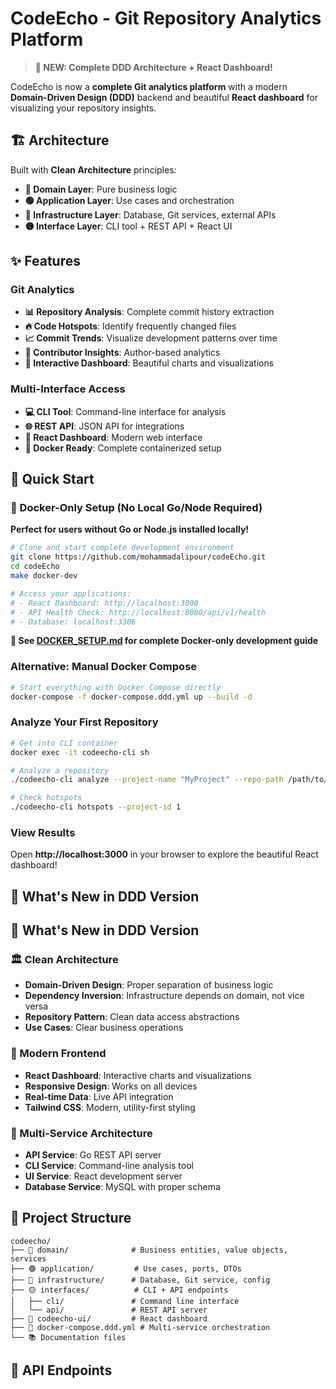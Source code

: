 # CodeEcho - Git Repository Analytics Platform

> **🎉 NEW: Complete DDD Architecture + React Dashboard!**

CodeEcho is now a **complete Git analytics platform** with a modern **Domain-Driven Design (DDD)** backend and beautiful **React dashboard** for visualizing your repository insights.

## 🏗️ **Architecture**

Built with **Clean Architecture** principles:
- **🔵 Domain Layer**: Pure business logic
- **🟢 Application Layer**: Use cases and orchestration
- **🔴 Infrastructure Layer**: Database, Git services, external APIs
- **🟡 Interface Layer**: CLI tool + REST API + React UI

## ✨ **Features**

### **Git Analytics**
- **📊 Repository Analysis**: Complete commit history extraction
- **🔥 Code Hotspots**: Identify frequently changed files
- **📈 Commit Trends**: Visualize development patterns over time
- **👥 Contributor Insights**: Author-based analytics
- **🎯 Interactive Dashboard**: Beautiful charts and visualizations

### **Multi-Interface Access**
- **💻 CLI Tool**: Command-line interface for analysis
- **🌐 REST API**: JSON API for integrations
- **📱 React Dashboard**: Modern web interface
- **🐳 Docker Ready**: Complete containerized setup

## 🚀 **Quick Start**

### **🐳 Docker-Only Setup (No Local Go/Node Required)**

**Perfect for users without Go or Node.js installed locally!**

```bash
# Clone and start complete development environment
git clone https://github.com/mohammadalipour/codeEcho.git
cd codeEcho
make docker-dev

# Access your applications:
# - React Dashboard: http://localhost:3000
# - API Health Check: http://localhost:8080/api/v1/health
# - Database: localhost:3306
```

**📖 See [DOCKER_SETUP.md](./DOCKER_SETUP.md) for complete Docker-only development guide**

### **Alternative: Manual Docker Compose**

```bash
# Start everything with Docker Compose directly
docker-compose -f docker-compose.ddd.yml up --build -d
```

### **Analyze Your First Repository**

```bash
# Get into CLI container
docker exec -it codeecho-cli sh

# Analyze a repository
./codeecho-cli analyze --project-name "MyProject" --repo-path /path/to/repo

# Check hotspots
./codeecho-cli hotspots --project-id 1
```

### **View Results**
Open **http://localhost:3000** in your browser to explore the beautiful React dashboard!

## 🎯 **What's New in DDD Version**
## 🎯 **What's New in DDD Version**

### **🏛️ Clean Architecture**
- **Domain-Driven Design**: Proper separation of business logic
- **Dependency Inversion**: Infrastructure depends on domain, not vice versa
- **Repository Pattern**: Clean data access abstractions
- **Use Cases**: Clear business operations

### **🎨 Modern Frontend**
- **React Dashboard**: Interactive charts and visualizations
- **Responsive Design**: Works on all devices
- **Real-time Data**: Live API integration
- **Tailwind CSS**: Modern, utility-first styling

### **🐳 Multi-Service Architecture**
- **API Service**: Go REST API server
- **CLI Service**: Command-line analysis tool
- **UI Service**: React development server
- **Database Service**: MySQL with proper schema

## 📁 **Project Structure**

```
codeecho/
├── 🔵 domain/              # Business entities, value objects, services
├── 🟢 application/         # Use cases, ports, DTOs
├── 🔴 infrastructure/      # Database, Git service, config
├── 🟡 interfaces/          # CLI + API endpoints
│   ├── cli/               # Command line interface
│   └── api/               # REST API server
├── 🎨 codeecho-ui/         # React dashboard
├── 🐳 docker-compose.ddd.yml # Multi-service orchestration
└── 📚 Documentation files
```

## 🔌 **API Endpoints**
